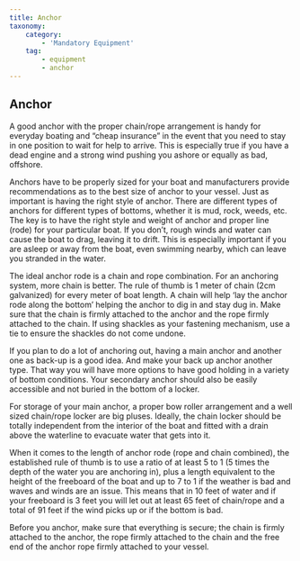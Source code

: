 ```yaml
---
title: Anchor
taxonomy:
    category:
        - 'Mandatory Equipment'
    tag:
        - equipment
        - anchor
---
```


## Anchor

A good anchor with the proper chain/rope arrangement is handy for everyday boating and “cheap insurance” in the event that you need to stay in one position to wait for help to arrive. This is especially true if you have a dead engine and a strong wind pushing you ashore or equally as bad, offshore.

Anchors have to be properly sized for your boat and manufacturers provide recommendations as to the best size of anchor to your vessel. Just as important is having the right style of anchor. There are different types of anchors for different types of bottoms, whether it is mud, rock, weeds, etc. The key is to have the right style and weight of anchor and proper line (rode) for your particular boat. If you don’t, rough winds and water can cause the boat to drag, leaving it to drift. This is especially important if you are asleep or away from the boat, even swimming nearby, which can leave you stranded in the water.

The ideal anchor rode is a chain and rope combination. For an anchoring system, more chain is better. The rule of thumb is 1 meter of chain (2cm galvanized) for every meter of boat length. A chain will help ‘lay the anchor rode along the bottom’ helping the anchor to dig in and stay dug in. Make sure that the chain is firmly attached to the anchor and the rope firmly attached to the chain. If using shackles as your fastening mechanism, use a tie to ensure the shackles do not come undone.

If you plan to do a lot of anchoring out, having a main anchor and another one as back-up is a good idea. And make your back up anchor another type. That way you will have more options to have good holding in a variety of bottom conditions. Your secondary anchor should also be easily accessible and not buried in the bottom of a locker.

For storage of your main anchor, a proper bow roller arrangement and a well sized chain/rope locker are big pluses. Ideally, the chain locker should be totally independent from the interior of the boat and fitted with a drain above the waterline to evacuate water that gets into it.

When it comes to the length of anchor rode (rope and chain combined), the established rule of thumb is to use a ratio of at least 5 to 1 (5 times the depth of the water you are anchoring in), plus a length equivalent to the height of the freeboard of the boat and up to 7 to 1 if the weather is bad and waves and winds are an issue. This means that in 10 feet of water and if your freeboard is 3 feet you will let out at least 65 feet of chain/rope and a total of 91 feet if the wind picks up or if the bottom is bad.

Before you anchor, make sure that everything is secure; the chain is firmly attached to the anchor, the rope firmly attached to the chain and the free end of the anchor rope firmly attached to your vessel.